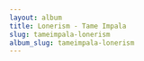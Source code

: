 ```yaml
---
layout: album
title: Lonerism - Tame Impala
slug: tameimpala-lonerism
album_slug: tameimpala-lonerism
---
```

